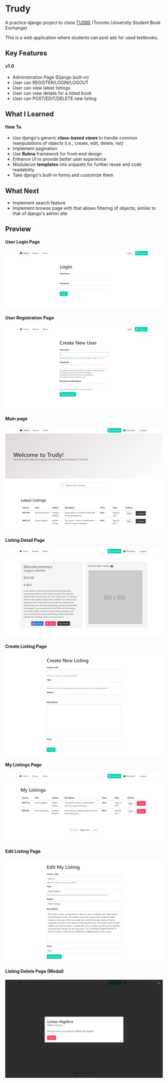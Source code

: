 # Trudy

A practice django project to clone [TUSBE](http://tusbe.com/) (Toronto University Student Book Exchange)

This is a web application where students can post ads for used textbooks. 


## Key Features
#### v1.0
- Administration Page (Django built-in)
- User can REGISTER/LOGIN/LOGOUT
- User can view latest listings
- User can view details for a listed book
- User can POST/EDIT/DELETE new listing

## What I Learned
#### How To
- Use django's generic **class-based views** to handle common manipulations of objects (i.e., create, edit, delete, list)
- Implement pagination
- Use **Bulma** framework for front-end design
- Enhance UI to provide better user experience
- Modularize **templates** into snippets for further reuse and code readability
- Take django's built-in forms and customize them

## What Next
- Implement search feature
- Implement browse page with that allows filtering of objects; similar to that of django's admin site


## Preview
#### User Login Page
![main](market/static/images/trudy-2.JPG)

#### User Registration Page
![main](market/static/images/trudy-3.JPG)

#### Main page
![main](market/static/images/trudy-1.JPG)

#### Listing Detail Page
![main](market/static/images/trudy-8.JPG)

#### Create Listing Page
![main](market/static/images/trudy-4.JPG)

#### My Listings Page
![main](market/static/images/trudy-5.JPG)

#### Edit Listing Page
![main](market/static/images/trudy-6.JPG)

#### Listing Delete Page (Modal)
![main](market/static/images/trudy-7.JPG)

